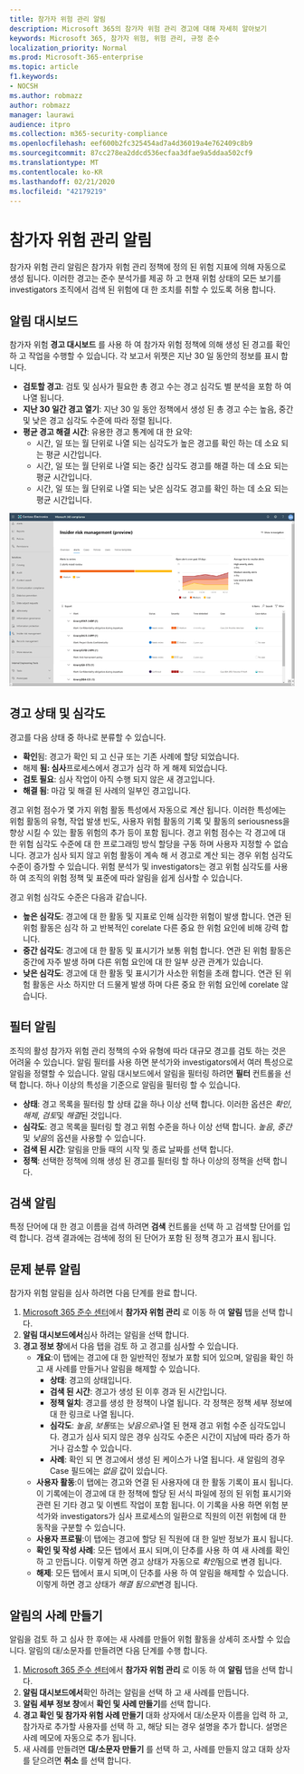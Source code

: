 ```yaml
---
title: 참가자 위험 관리 알림
description: Microsoft 365의 참가자 위험 관리 경고에 대해 자세히 알아보기
keywords: Microsoft 365, 참가자 위험, 위험 관리, 규정 준수
localization_priority: Normal
ms.prod: Microsoft-365-enterprise
ms.topic: article
f1.keywords:
- NOCSH
ms.author: robmazz
author: robmazz
manager: laurawi
audience: itpro
ms.collection: m365-security-compliance
ms.openlocfilehash: eef600b2fc325454ad7a4d36019a4e762409c8b9
ms.sourcegitcommit: 87cc278ea2ddcd536ecfaa3dfae9a5ddaa502cf9
ms.translationtype: MT
ms.contentlocale: ko-KR
ms.lasthandoff: 02/21/2020
ms.locfileid: "42179219"
---
```

# <a name="insider-risk-management-alerts"></a>참가자 위험 관리 알림

참가자 위험 관리 알림은 참가자 위험 관리 정책에 정의 된 위험 지표에 의해 자동으로 생성 됩니다. 이러한 경고는 준수 분석가를 제공 하 고 현재 위험 상태의 모든 보기를 investigators 조직에서 검색 된 위험에 대 한 조치를 취할 수 있도록 허용 합니다.

## <a name="alert-dashboard"></a>알림 대시보드

참가자 위험 **경고 대시보드** 를 사용 하 여 참가자 위험 정책에 의해 생성 된 경고를 확인 하 고 작업을 수행할 수 있습니다. 각 보고서 위젯은 지난 30 일 동안의 정보를 표시 합니다.

- **검토할 경고**: 검토 및 심사가 필요한 총 경고 수는 경고 심각도 별 분석을 포함 하 여 나열 됩니다.
- **지난 30 일간 경고 열기**: 지난 30 일 동안 정책에서 생성 된 총 경고 수는 높음, 중간 및 낮은 경고 심각도 수준에 따라 정렬 됩니다.
- **평균 경고 해결 시간**: 유용한 경고 통계에 대 한 요약:
    - 시간, 일 또는 월 단위로 나열 되는 심각도가 높은 경고를 확인 하는 데 소요 되는 평균 시간입니다.
    - 시간, 일 또는 월 단위로 나열 되는 중간 심각도 경고를 해결 하는 데 소요 되는 평균 시간입니다.
    - 시간, 일 또는 월 단위로 나열 되는 낮은 심각도 경고를 확인 하는 데 소요 되는 평균 시간입니다.

![참가자 위험 관리 경고 대시보드](../media/insider-risk-alerts-dashboard.png)

## <a name="alert-status-and-severity"></a>경고 상태 및 심각도

경고를 다음 상태 중 하나로 분류할 수 있습니다.

- **확인**됨: 경고가 확인 되 고 신규 또는 기존 사례에 할당 되었습니다.
- 해제 **됨: 심사**프로세스에서 경고가 심각 하 게 해제 되었습니다.
- **검토 필요**: 심사 작업이 아직 수행 되지 않은 새 경고입니다.
- **해결 됨**: 마감 및 해결 된 사례의 일부인 경고입니다.

경고 위험 점수가 몇 가지 위험 활동 특성에서 자동으로 계산 됩니다. 이러한 특성에는 위험 활동의 유형, 작업 발생 빈도, 사용자 위험 활동의 기록 및 활동의 seriousness을 향상 시킬 수 있는 활동 위험의 추가 등이 포함 됩니다. 경고 위험 점수는 각 경고에 대 한 위험 심각도 수준에 대 한 프로그래밍 방식 할당을 구동 하며 사용자 지정할 수 없습니다. 경고가 심사 되지 않고 위험 활동이 계속 해 서 경고로 계산 되는 경우 위험 심각도 수준이 증가할 수 있습니다. 위험 분석가 및 investigators는 경고 위험 심각도를 사용 하 여 조직의 위험 정책 및 표준에 따라 알림을 쉽게 심사할 수 있습니다.

경고 위험 심각도 수준은 다음과 같습니다.

- **높은 심각도**: 경고에 대 한 활동 및 지표로 인해 심각한 위험이 발생 합니다. 연관 된 위험 활동은 심각 하 고 반복적인 corelate 다른 중요 한 위험 요인에 비해 강력 합니다.
- **중간 심각도**: 경고에 대 한 활동 및 표시기가 보통 위험 합니다. 연관 된 위험 활동은 중간에 자주 발생 하며 다른 위험 요인에 대 한 일부 상관 관계가 있습니다.
- **낮은 심각도**: 경고에 대 한 활동 및 표시기가 사소한 위험을 초래 합니다. 연관 된 위험 활동은 사소 하지만 더 드물게 발생 하며 다른 중요 한 위험 요인에 corelate 않습니다.

## <a name="filter-alerts"></a>필터 알림

조직의 활성 참가자 위험 관리 정책의 수와 유형에 따라 대규모 경고를 검토 하는 것은 어려울 수 있습니다. 알림 필터를 사용 하면 분석가와 investigators에서 여러 특성으로 알림을 정렬할 수 있습니다. 알림 대시보드에서 알림을 필터링 하려면 **필터** 컨트롤을 선택 합니다. 하나 이상의 특성을 기준으로 알림을 필터링 할 수 있습니다.

- **상태**: 경고 목록을 필터링 할 상태 값을 하나 이상 선택 합니다. 이러한 옵션은 *확인*, *해제*, *검토*및 *해결*된 것입니다.
- **심각도**: 경고 목록을 필터링 할 경고 위험 수준을 하나 이상 선택 합니다. *높음*, *중간*및 *낮음*의 옵션을 사용할 수 있습니다.
- **검색 된 시간**: 알림을 만들 때의 시작 및 종료 날짜를 선택 합니다.
- **정책**: 선택한 정책에 의해 생성 된 경고를 필터링 할 하나 이상의 정책을 선택 합니다.

## <a name="search-alerts"></a>검색 알림

특정 단어에 대 한 경고 이름을 검색 하려면 **검색** 컨트롤을 선택 하 고 검색할 단어를 입력 합니다. 검색 결과에는 검색에 정의 된 단어가 포함 된 정책 경고가 표시 됩니다.

## <a name="triage-alerts"></a>문제 분류 알림

참가자 위험 알림을 심사 하려면 다음 단계를 완료 합니다.

1. [Microsoft 365 준수 센터](https://compliance.microsoft.com)에서 **참가자 위험 관리** 로 이동 하 여 **알림** 탭을 선택 합니다.
2. **알림 대시보드에서**심사 하려는 알림을 선택 합니다.
3. **경고 정보 창**에서 다음 탭을 검토 하 고 경고를 심사할 수 있습니다.
    - **개요**:이 탭에는 경고에 대 한 일반적인 정보가 포함 되어 있으며, 알림을 확인 하 고 새 사례를 만들거나 알림을 해제할 수 있습니다.
        - **상태**: 경고의 상태입니다.
        - **검색 된 시간**: 경고가 생성 된 이후 경과 된 시간입니다.
        - **정책 일치**: 경고를 생성 한 정책이 나열 됩니다. 각 정책은 정책 세부 정보에 대 한 링크로 나열 됩니다.
        - **심각도**: *높음*, *보통*또는 *낮음으로*나열 된 현재 경고 위험 수준 심각도입니다. 경고가 심사 되지 않은 경우 심각도 수준은 시간이 지남에 따라 증가 하거나 감소할 수 있습니다.
        - **사례**: 확인 되 면 경고에서 생성 된 케이스가 나열 됩니다. 새 알림의 경우 Case 필드에는 *없음* 값이 있습니다.
    - **사용자 활동**:이 탭에는 경고와 연결 된 사용자에 대 한 활동 기록이 표시 됩니다. 이 기록에는이 경고에 대 한 정책에 할당 된 서식 파일에 정의 된 위험 표시기와 관련 된 기타 경고 및 이벤트 작업이 포함 됩니다. 이 기록을 사용 하면 위험 분석가와 investigators가 심사 프로세스의 일환으로 직원의 이전 위험에 대 한 동작을 구분할 수 있습니다.
    - **사용자 프로필**:이 탭에는 경고에 할당 된 직원에 대 한 일반 정보가 표시 됩니다.
    - **확인 및 작성 사례**: 모든 탭에서 표시 되며,이 단추를 사용 하 여 새 사례를 확인 하 고 만듭니다. 이렇게 하면 경고 상태가 자동으로 *확인*됨으로 변경 됩니다.
    - **해제**: 모든 탭에서 표시 되며,이 단추를 사용 하 여 알림을 해제할 수 있습니다. 이렇게 하면 경고 상태가 *해결 됨으로*변경 됩니다.

## <a name="create-a-case-for-an-alert"></a>알림의 사례 만들기

알림을 검토 하 고 심사 한 후에는 새 사례를 만들어 위험 활동을 상세히 조사할 수 있습니다. 알림의 대/소문자를 만들려면 다음 단계를 수행 합니다.

1. [Microsoft 365 준수 센터](https://compliance.microsoft.com)에서 **참가자 위험 관리** 로 이동 하 여 **알림** 탭을 선택 합니다.
2. **알림 대시보드에서**확인 하려는 알림을 선택 하 고 새 사례를 만듭니다.
3. **알림 세부 정보 창**에서 **확인 및 사례 만들기**를 선택 합니다.
4. **경고 확인 및 참가자 위험 사례 만들기** 대화 상자에서 대/소문자 이름을 입력 하 고, 참가자로 추가할 사용자를 선택 하 고, 해당 되는 경우 설명을 추가 합니다. 설명은 사례 메모에 자동으로 추가 됩니다.
5. 새 사례를 만들려면 **대/소문자 만들기** 를 선택 하 고, 사례를 만들지 않고 대화 상자를 닫으려면 **취소** 를 선택 합니다.
